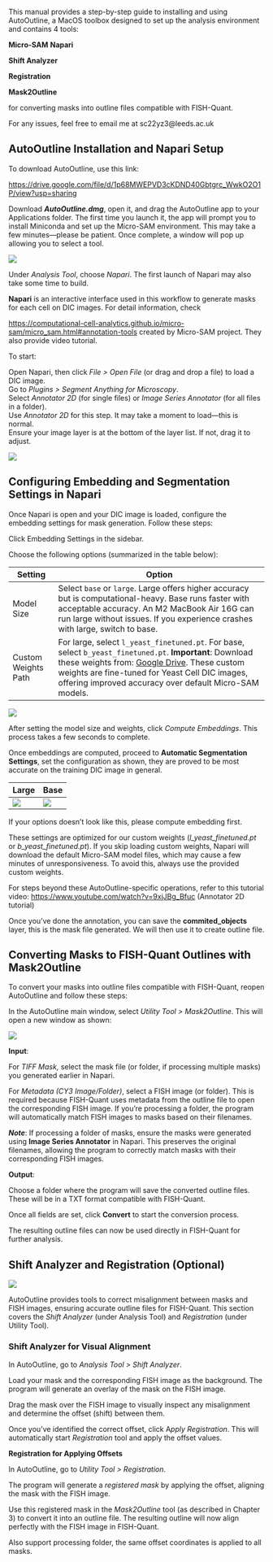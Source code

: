 This manual provides a step\-by\-step guide to installing and using AutoOutline, a MacOS toolbox designed to set up the analysis environment and contains 4 tools: 

__Micro\-SAM__ __Napari__

__Shift Analyzer__

__Registration__

__Mask2Outline__

for converting masks into outline files compatible with FISH\-Quant\. 

For any issues, feel free to email me at sc22yz3@leeds\.ac\.uk

## AutoOutline Installation and Napari Setup

To download AutoOutline, use this link:  

[https://drive\.google\.com/file/d/1p68MWEPVD3cKDND40Gbtgrc\_WwkO2O1P/view?usp=sharing](https://drive\.google\.com/file/d/1p68MWEPVD3cKDND40Gbtgrc\_WwkO2O1P/view?usp=sharing)

Download __*AutoOutline\.dmg*__, open it, and drag the AutoOutline app to your Applications folder\. The first time you launch it, the app will prompt you to install Miniconda and set up the Micro\-SAM environment\. This may take a few minutes—please be patient\. Once complete, a window will pop up allowing you to select a tool\.

![](images/image_1.png)

Under *Analysis Tool*, choose *Napari*\. The first launch of Napari may also take some time to build\.

**Napari** is an interactive interface used in this workflow to generate masks for each cell on DIC images\. For detail information, check 

[https://computational\-cell\-analytics\.github\.io/micro\-sam/micro\_sam\.html\#annotation\-tools](https://computational\-cell\-analytics\.github\.io/micro\-sam/micro\_sam\.html\#annotation\-tools) created by Micro\-SAM project\. They also provide video tutorial\.

 To start:  

Open Napari, then click *File > Open File* \(or drag and drop a file\) to load a DIC image\.  
Go to *Plugins > Segment Anything for Microscopy*\.  
Select *Annotator 2D* \(for single files\) or *Image Series Annotator* \(for all files in a folder\)\.  
Use *Annotator 2D* for this step\. It may take a moment to load—this is normal\.  
Ensure your image layer is at the bottom of the layer list\. If not, drag it to adjust\.

![](images/image_2.png)

## Configuring Embedding and Segmentation Settings in Napari

Once Napari is open and your DIC image is loaded, configure the embedding settings for mask generation\. Follow these steps:

Click Embedding Settings in the sidebar\.  

Choose the following options \(summarized in the table below\):

| Setting             | Option                                                                                                                                  |
|---------------------|-----------------------------------------------------------------------------------------------------------------------------------------|
| Model Size          | Select `base` or `large`. Large offers higher accuracy but is computational-heavy. Base runs faster with acceptable accuracy. An M2 MacBook Air 16G can run large without issues. If you experience crashes with large, switch to base. |
| Custom Weights Path | For large, select `l_yeast_finetuned.pt`. For base, select `b_yeast_finetuned.pt`. **Important**: Download these weights from: [Google Drive](#). These custom weights are fine-tuned for Yeast Cell DIC images, offering improved accuracy over default Micro-SAM models. |

![](images/image_3.png)

After setting the model size and weights, click *Compute Embeddings*\. This process takes a few seconds to complete\.  

Once embeddings are computed, proceed to __Automatic Segmentation Settings__, set the configuration as shown, they are proved to be most accurate on the training DIC image in general\.

| Large                                                                 | Base                                                                  |
|----------------------------------------------------------------------|----------------------------------------------------------------------|
| ![](images/image_4.png) | ![](images/image_5.png) |



If your options doesn’t look like this, please compute embedding first\.

These settings are optimized for our custom weights \(*l\_yeast\_finetuned\.pt* or *b\_yeast\_finetuned\.pt*\)\. If you skip loading custom weights, Napari will download the default Micro\-SAM model files, which may cause a few minutes of unresponsiveness\. To avoid this, always use the provided custom weights\.

For steps beyond these AutoOutline\-specific operations, refer to this tutorial video: [https://www\.youtube\.com/watch?v=9xjJBg\_Bfuc](https://www\.youtube\.com/watch?v=9xjJBg\_Bfuc) \(Annotator 2D tutorial\)

Once you’ve done the annotation, you can save the __commited\_objects__ layer, this is the mask file generated\. We will then use it to create outline file\.

## Converting Masks to FISH-Quant Outlines with Mask2Outline

To convert your masks into outline files compatible with FISH\-Quant, reopen AutoOutline and follow these steps:

In the AutoOutline main window, select *Utility Tool > Mask2Outline*\. This will open a new window as shown:

![](images/image_6.png)

__Input__:  

  For *TIFF Mask,* select the mask file \(or folder, if processing multiple masks\) you generated earlier in Napari\.  

  For *Metadata \(CY3 Image/Folder\)*, select a FISH image \(or folder\)\. This is required because FISH\-Quant uses metadata from the outline file to open the corresponding FISH image\. If you’re processing a folder, the program will automatically match FISH images to masks based on their filenames\.  

  __*Note*__: If processing a folder of masks, ensure the masks were generated using __Image Series Annotator__ in Napari\. This preserves the original filenames, allowing the program to correctly match masks with their corresponding FISH images\.  

__Output__:  

  Choose a folder where the program will save the converted outline files\. These will be in a TXT format compatible with FISH\-Quant\.  

Once all fields are set, click **Convert** to start the conversion process\.  

The resulting outline files can now be used directly in FISH\-Quant for further analysis\.

## Shift Analyzer and Registration \(Optional\)

![](images/image_7.png)

AutoOutline provides tools to correct misalignment between masks and FISH images, ensuring accurate outline files for FISH\-Quant\. This section covers the *Shift Analyzer* \(under Analysis Tool\) and *Registration* \(under Utility Tool\)\.

### Shift Analyzer for Visual Alignment

In AutoOutline, go to *Analysis Tool > Shift Analyzer*\.  

Load your mask and the corresponding FISH image as the background\. The program will generate an overlay of the mask on the FISH image\.  

Drag the mask over the FISH image to visually inspect any misalignment and determine the offset \(shift\) between them\.  

Once you’ve identified the correct offset, click A*pply Registration*\. This will automatically start *Registration* tool and apply the offset values\.

**Registration for Applying Offsets**

In AutoOutline, go to *Utility Tool > Registration*.  

The program will generate a *registered mask* by applying the offset, aligning the mask with the FISH image.

Use this registered mask in the *Mask2Outline* tool (as described in Chapter 3) to convert it into an outline file. The resulting outline will now align perfectly with the FISH image in FISH-Quant.  

Also support processing folder, the same offset coordinates is applied to all masks.

